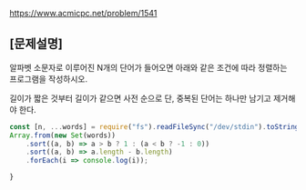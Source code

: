 https://www.acmicpc.net/problem/1541

## [문제설명]

알파벳 소문자로 이루어진 N개의 단어가 들어오면 아래와 같은 조건에 따라 정렬하는 프로그램을 작성하시오.

길이가 짧은 것부터
길이가 같으면 사전 순으로
단, 중복된 단어는 하나만 남기고 제거해야 한다.




```js
const [n, ...words] = require("fs").readFileSync("/dev/stdin").toString().trim().split("\n");
Array.from(new Set(words))
    .sort((a, b) => a > b ? 1 : (a < b ? -1 : 0))
    .sort((a, b) => a.length - b.length)
    .forEach(i => console.log(i));

}
```
